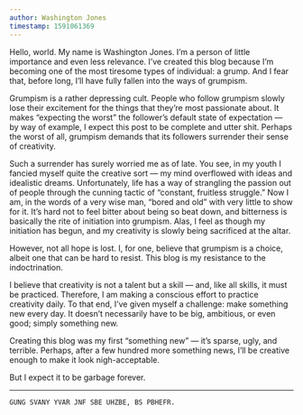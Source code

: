 ```yaml
---
author: Washington Jones
timestamp: 1591061369
---
```

Hello, world. My name is Washington Jones. I’m a person of little importance and even less relevance. I’ve created this blog because I’m becoming one of the most tiresome types of individual: a grump. And I fear that, before long, I’ll have fully fallen into the ways of grumpism.

Grumpism is a rather depressing cult. People who follow grumpism slowly lose their excitement for the things that they’re most passionate about. It makes “expecting the worst” the follower’s default state of expectation — by way of example, I expect this post to be complete and utter shit. Perhaps the worst of all, grumpism demands that its followers surrender their sense of creativity.

Such a surrender has surely worried me as of late. You see, in my youth I fancied myself quite the creative sort — my mind overflowed with ideas and idealistic dreams. Unfortunately, life has a way of strangling the passion out of people through the cunning tactic of “constant, fruitless struggle.” Now I am, in the words of a very wise man, “bored and old” with very little to show for it. It’s hard not to feel bitter about being so beat down, and bitterness is basically the rite of initiation into grumpism. Alas, I feel as though my initiation has begun, and my creativity is slowly being sacrificed at the altar.

However, not all hope is lost. I, for one, believe that grumpism is a choice, albeit one that can be hard to resist. This blog is my resistance to the indoctrination.

I believe that creativity is not a talent but a skill — and, like all skills, it must be practiced. Therefore, I am making a conscious effort to practice creativity daily. To that end, I’ve given myself a challenge: make something new every day. It doesn’t necessarily have to be big, ambitious, or even good; simply something new.

Creating this blog was my first “something new” — it’s sparse, ugly, and terrible. Perhaps, after a few hundred more something news, I’ll be creative enough to make it look nigh-acceptable.

But I expect it to be garbage forever.

---

```GUNG SVANY YVAR JNF SBE UHZBE, BS PBHEFR.```